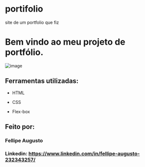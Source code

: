 # portifolio
site de um portfolio que fiz


# Bem vindo ao meu projeto de portfólio.

![image](https://user-images.githubusercontent.com/77756047/211304452-220fedf0-f91b-490f-8a65-a60ce860bc5c.png)

## Ferramentas utilizadas:

* HTML

* CSS

* Flex-box

## Feito por:

### Fellipe Augusto

### Linkedin: https://www.linkedin.com/in/fellipe-augusto-232343257/

